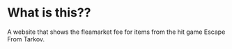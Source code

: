 # What is this??

A website that shows the fleamarket fee for items from the hit game Escape From Tarkov.